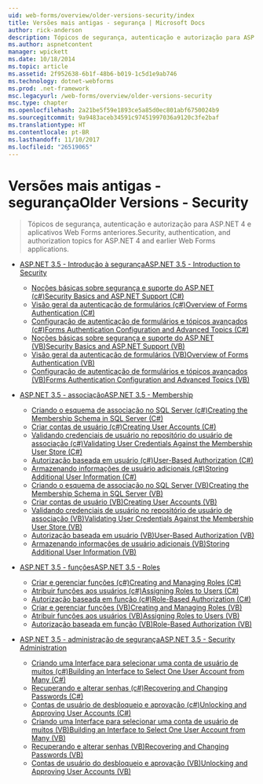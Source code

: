 ```yaml
---
uid: web-forms/overview/older-versions-security/index
title: Versões mais antigas - segurança | Microsoft Docs
author: rick-anderson
description: Tópicos de segurança, autenticação e autorização para ASP.NET 4 e aplicativos Web Forms anteriores.
ms.author: aspnetcontent
manager: wpickett
ms.date: 10/18/2014
ms.topic: article
ms.assetid: 2f952638-6b1f-48b6-b019-1c5d1e9ab746
ms.technology: dotnet-webforms
ms.prod: .net-framework
msc.legacyurl: /web-forms/overview/older-versions-security
msc.type: chapter
ms.openlocfilehash: 2a21be5f59e1893ce5a85d0ec801abf6750024b9
ms.sourcegitcommit: 9a9483aceb34591c97451997036a9120c3fe2baf
ms.translationtype: HT
ms.contentlocale: pt-BR
ms.lasthandoff: 11/10/2017
ms.locfileid: "26519065"
---
```

<a name="older-versions---security"></a><span data-ttu-id="79eaa-103">Versões mais antigas - segurança</span><span class="sxs-lookup"><span data-stu-id="79eaa-103">Older Versions - Security</span></span>
====================
> <span data-ttu-id="79eaa-104">Tópicos de segurança, autenticação e autorização para ASP.NET 4 e aplicativos Web Forms anteriores.</span><span class="sxs-lookup"><span data-stu-id="79eaa-104">Security, authentication, and authorization topics for ASP.NET 4 and earlier Web Forms applications.</span></span>


- [<span data-ttu-id="79eaa-105">ASP.NET 3.5 - Introdução à segurança</span><span class="sxs-lookup"><span data-stu-id="79eaa-105">ASP.NET 3.5 - Introduction to Security</span></span>](introduction/index.md)

    - [<span data-ttu-id="79eaa-106">Noções básicas sobre segurança e suporte do ASP.NET (c#)</span><span class="sxs-lookup"><span data-stu-id="79eaa-106">Security Basics and ASP.NET Support (C#)</span></span>](introduction/security-basics-and-asp-net-support-cs.md)
    - [<span data-ttu-id="79eaa-107">Visão geral da autenticação de formulários (c#)</span><span class="sxs-lookup"><span data-stu-id="79eaa-107">Overview of Forms Authentication (C#)</span></span>](introduction/an-overview-of-forms-authentication-cs.md)
    - [<span data-ttu-id="79eaa-108">Configuração de autenticação de formulários e tópicos avançados (c#)</span><span class="sxs-lookup"><span data-stu-id="79eaa-108">Forms Authentication Configuration and Advanced Topics (C#)</span></span>](introduction/forms-authentication-configuration-and-advanced-topics-cs.md)
    - [<span data-ttu-id="79eaa-109">Noções básicas sobre segurança e suporte do ASP.NET (VB)</span><span class="sxs-lookup"><span data-stu-id="79eaa-109">Security Basics and ASP.NET Support (VB)</span></span>](introduction/security-basics-and-asp-net-support-vb.md)
    - [<span data-ttu-id="79eaa-110">Visão geral da autenticação de formulários (VB)</span><span class="sxs-lookup"><span data-stu-id="79eaa-110">Overview of Forms Authentication (VB)</span></span>](introduction/an-overview-of-forms-authentication-vb.md)
    - [<span data-ttu-id="79eaa-111">Configuração de autenticação de formulários e tópicos avançados (VB)</span><span class="sxs-lookup"><span data-stu-id="79eaa-111">Forms Authentication Configuration and Advanced Topics (VB)</span></span>](introduction/forms-authentication-configuration-and-advanced-topics-vb.md)
- [<span data-ttu-id="79eaa-112">ASP.NET 3.5 - associação</span><span class="sxs-lookup"><span data-stu-id="79eaa-112">ASP.NET 3.5 - Membership</span></span>](membership/index.md)

    - [<span data-ttu-id="79eaa-113">Criando o esquema de associação no SQL Server (c#)</span><span class="sxs-lookup"><span data-stu-id="79eaa-113">Creating the Membership Schema in SQL Server (C#)</span></span>](membership/creating-the-membership-schema-in-sql-server-cs.md)
    - [<span data-ttu-id="79eaa-114">Criar contas de usuário (c#)</span><span class="sxs-lookup"><span data-stu-id="79eaa-114">Creating User Accounts (C#)</span></span>](membership/creating-user-accounts-cs.md)
    - [<span data-ttu-id="79eaa-115">Validando credenciais de usuário no repositório do usuário de associação (c#)</span><span class="sxs-lookup"><span data-stu-id="79eaa-115">Validating User Credentials Against the Membership User Store (C#)</span></span>](membership/validating-user-credentials-against-the-membership-user-store-cs.md)
    - [<span data-ttu-id="79eaa-116">Autorização baseada em usuário (c#)</span><span class="sxs-lookup"><span data-stu-id="79eaa-116">User-Based Authorization (C#)</span></span>](membership/user-based-authorization-cs.md)
    - [<span data-ttu-id="79eaa-117">Armazenando informações de usuário adicionais (c#)</span><span class="sxs-lookup"><span data-stu-id="79eaa-117">Storing Additional User Information (C#)</span></span>](membership/storing-additional-user-information-cs.md)
    - [<span data-ttu-id="79eaa-118">Criando o esquema de associação no SQL Server (VB)</span><span class="sxs-lookup"><span data-stu-id="79eaa-118">Creating the Membership Schema in SQL Server (VB)</span></span>](membership/creating-the-membership-schema-in-sql-server-vb.md)
    - [<span data-ttu-id="79eaa-119">Criar contas de usuário (VB)</span><span class="sxs-lookup"><span data-stu-id="79eaa-119">Creating User Accounts (VB)</span></span>](membership/creating-user-accounts-vb.md)
    - [<span data-ttu-id="79eaa-120">Validando credenciais de usuário no repositório de usuário de associação (VB)</span><span class="sxs-lookup"><span data-stu-id="79eaa-120">Validating User Credentials Against the Membership User Store (VB)</span></span>](membership/validating-user-credentials-against-the-membership-user-store-vb.md)
    - [<span data-ttu-id="79eaa-121">Autorização baseada em usuário (VB)</span><span class="sxs-lookup"><span data-stu-id="79eaa-121">User-Based Authorization (VB)</span></span>](membership/user-based-authorization-vb.md)
    - [<span data-ttu-id="79eaa-122">Armazenando informações de usuário adicionais (VB)</span><span class="sxs-lookup"><span data-stu-id="79eaa-122">Storing Additional User Information (VB)</span></span>](membership/storing-additional-user-information-vb.md)
- [<span data-ttu-id="79eaa-123">ASP.NET 3.5 - funções</span><span class="sxs-lookup"><span data-stu-id="79eaa-123">ASP.NET 3.5 - Roles</span></span>](roles/index.md)

    - [<span data-ttu-id="79eaa-124">Criar e gerenciar funções (c#)</span><span class="sxs-lookup"><span data-stu-id="79eaa-124">Creating and Managing Roles (C#)</span></span>](roles/creating-and-managing-roles-cs.md)
    - [<span data-ttu-id="79eaa-125">Atribuir funções aos usuários (c#)</span><span class="sxs-lookup"><span data-stu-id="79eaa-125">Assigning Roles to Users (C#)</span></span>](roles/assigning-roles-to-users-cs.md)
    - [<span data-ttu-id="79eaa-126">Autorização baseada em função (c#)</span><span class="sxs-lookup"><span data-stu-id="79eaa-126">Role-Based Authorization (C#)</span></span>](roles/role-based-authorization-cs.md)
    - [<span data-ttu-id="79eaa-127">Criar e gerenciar funções (VB)</span><span class="sxs-lookup"><span data-stu-id="79eaa-127">Creating and Managing Roles (VB)</span></span>](roles/creating-and-managing-roles-vb.md)
    - [<span data-ttu-id="79eaa-128">Atribuir funções aos usuários (VB)</span><span class="sxs-lookup"><span data-stu-id="79eaa-128">Assigning Roles to Users (VB)</span></span>](roles/assigning-roles-to-users-vb.md)
    - [<span data-ttu-id="79eaa-129">Autorização baseada em função (VB)</span><span class="sxs-lookup"><span data-stu-id="79eaa-129">Role-Based Authorization (VB)</span></span>](roles/role-based-authorization-vb.md)
- [<span data-ttu-id="79eaa-130">ASP.NET 3.5 - administração de segurança</span><span class="sxs-lookup"><span data-stu-id="79eaa-130">ASP.NET 3.5 - Security Administration</span></span>](admin/index.md)

    - [<span data-ttu-id="79eaa-131">Criando uma Interface para selecionar uma conta de usuário de muitos (c#)</span><span class="sxs-lookup"><span data-stu-id="79eaa-131">Building an Interface to Select One User Account from Many (C#)</span></span>](admin/building-an-interface-to-select-one-user-account-from-many-cs.md)
    - [<span data-ttu-id="79eaa-132">Recuperando e alterar senhas (c#)</span><span class="sxs-lookup"><span data-stu-id="79eaa-132">Recovering and Changing Passwords (C#)</span></span>](admin/recovering-and-changing-passwords-cs.md)
    - [<span data-ttu-id="79eaa-133">Contas de usuário de desbloqueio e aprovação (c#)</span><span class="sxs-lookup"><span data-stu-id="79eaa-133">Unlocking and Approving User Accounts (C#)</span></span>](admin/unlocking-and-approving-user-accounts-cs.md)
    - [<span data-ttu-id="79eaa-134">Criando uma Interface para selecionar uma conta de usuário de muitos (VB)</span><span class="sxs-lookup"><span data-stu-id="79eaa-134">Building an Interface to Select One User Account from Many (VB)</span></span>](admin/building-an-interface-to-select-one-user-account-from-many-vb.md)
    - [<span data-ttu-id="79eaa-135">Recuperando e alterar senhas (VB)</span><span class="sxs-lookup"><span data-stu-id="79eaa-135">Recovering and Changing Passwords (VB)</span></span>](admin/recovering-and-changing-passwords-vb.md)
    - [<span data-ttu-id="79eaa-136">Contas de usuário do desbloqueio e aprovação (VB)</span><span class="sxs-lookup"><span data-stu-id="79eaa-136">Unlocking and Approving User Accounts (VB)</span></span>](admin/unlocking-and-approving-user-accounts-vb.md)

